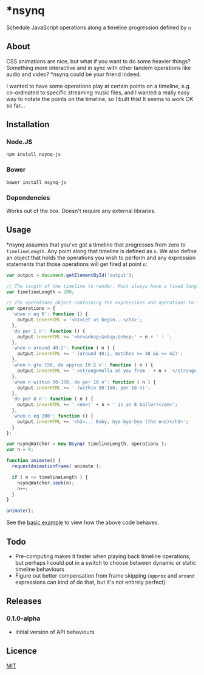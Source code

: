 # *nsynq

Schedule JavaScript operations along a timeline progression defined by `n`


## About

CSS animations are nice, but what if you want to do some heavier things? Something more interactive and in sync with other tandem operations like audio and video? *nsynq could be your friend indeed.

I wanted to have some operations play at certain points on a timeline, e.g. co-ordinated to specific streaming music files, and I wanted a really easy way to notate the points on the timeline, so I built this! It seems to work OK so far...


## Installation

### Node.JS
    npm install nsynq-js

### Bower
    bower install nsynq-js

### Dependencies

Works out of the box. Doesn't require any external libraries.


## Usage

*nsynq assumes that you've got a timeline that progresses from zero to `timelineLength`. Any point along that timeline is defined as `n`. We also define an object that holds the operations you wish to perform and any expression statements that those operations will get fired at point `n`:

```javascript
var output = document.getElementById('output');

// The length of the timeline to render. Must always have a fixed length
var timelineLength = 200;

// The operations object containing the expressions and operations to fire
var operations = {
  'when n eq 0': function () {
    output.innerHTML = '<h1>Let us begin...</h1>';
  },
  'do per 1 n': function () {
    output.innerHTML += '<br>&nbsp;&nbsp;&nbsp;' + n + ' : ';
  },
  'when n around 40:2': function ( n ) {
    output.innerHTML += ' (around 40:2, matches >= 38 && <= 42)';
  },
  'when n gte 150, do approx 10:2 n': function ( n ) {
    output.innerHTML += ' <strong>Holla at you from ' + n + '</strong>';
  },
  'when n within 50-150, do per 10 n': function ( n ) {
    output.innerHTML += ' (within 50-150, per 10 n)';
  },
  'do per 8 n': function ( n ) {
    output.innerHTML += ' <em>(' + n + ' is an 8 baller)</em>';
  },
  'when n eq 200': function () {
    output.innerHTML += '<h3>... Baby, bye-bye-bye (the end)</h3>';
  }
};

var nsynqWatcher = new Nsynq( timelineLength, operations );
var n = 0;

function animate() {
  requestAnimationFrame( animate );

  if ( n <= timelineLength ) {
    nsynqWatcher.seek(n);
    n++;
  }
}

animate();
```

See the [basic example](/examples/basic.html) to view how the above code behaves.


## Todo

* Pre-computing makes it faster when playing back timeline operations, but perhaps I could put in a switch to choose between dynamic or static timeline behaviours
* Figure out better compensation from frame skipping (`approx` and `around` expressions can kind of do that, but it's not entirely perfect)


## Releases

### 0.1.0-alpha

* Initial version of API behaviours


## Licence

[MIT](./LICENSE)
